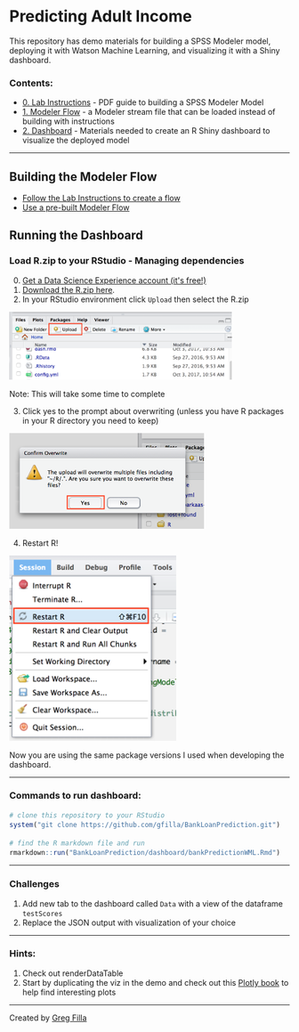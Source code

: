 # Predicting Adult Income
This repository has demo materials for building a SPSS Modeler model, deploying it with Watson Machine Learning, and visualizing it with a Shiny dashboard.

### Contents:

- [0. Lab Instructions](https://github.com/gfilla/PredictingIncomeDashboard/tree/master/0.%20Lab%20Instructions) - PDF guide to building a SPSS Modeler Model
- [1. Modeler Flow](https://github.com/gfilla/PredictingIncomeDashboard/tree/master/1.%20Modeler%20flow) - a Modeler stream file that can be loaded instead of building with instructions
- [2. Dashboard](https://github.com/gfilla/PredictingIncomeDashboard/tree/master/2.%20Dashboard) - Materials needed to create an R Shiny dashboard to visualize the deployed model

---

## Building the Modeler Flow

- [Follow the Lab Instructions to create a flow](https://github.com/gfilla/PredictingIncomeDashboard/tree/master/0.%20Lab%20Instructions) 
- [Use a pre-built Modeler Flow](https://github.com/gfilla/PredictingIncomeDashboard/tree/master/1.%20Modeler%20flow)


## Running the Dashboard

### Load R.zip to your RStudio - Managing dependencies

0. [Get a Data Science Experience account (it's free!)](https://datascience.ibm.com/)
1. [Download the R.zip here](https://ibm.box.com/shared/static/fd8vgznfuv3x6rrx65vnxh4sj2chd7la.zip).
2. In your RStudio environment click `Upload`  then select the R.zip
<img src="https://github.com/gfilla/BankLoanPrediction/blob/master/img/upload.png" width= 400>

Note: This will take some time to complete

3. Click yes to the prompt about overwriting (unless you have R packages in your R directory you need to keep)

<img src="https://github.com/gfilla/BankLoanPrediction/blob/master/img/yes.png" width= 350>

4. Restart R!
<img src="https://github.com/gfilla/BankLoanPrediction/blob/master/img/restart.png" width= 300>


Now you are using the same package versions I used when developing the dashboard.

---

### Commands to run dashboard:

```r
# clone this repository to your RStudio
system("git clone https://github.com/gfilla/BankLoanPrediction.git")

# find the R markdown file and run
rmarkdown::run("BankLoanPrediction/dashboard/bankPredictionWML.Rmd")

```

---

### Challenges

1. Add new tab to the dashboard called `Data` with a view of the dataframe `testScores`
2. Replace the JSON output with visualization of your choice

---

### Hints:

1. Check out renderDataTable
2. Start by duplicating the viz in the demo and check out this [Plotly book](https://plotly-book.cpsievert.me/) to help find interesting plots


---

Created by [Greg Filla](https://www.linkedin.com/in/gfilla/)
